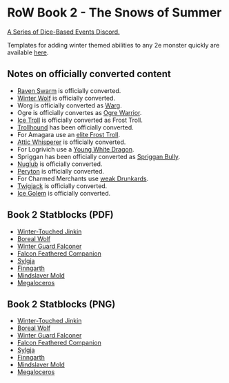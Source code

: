 # RoW Book 2 - The Snows of Summer

[A Series of Dice-Based Events Discord.](https://discord.gg/UQ8UD3H)

Templates for adding winter themed abilities to any 2e monster quickly are available [here](https://github.com/A-Series-of-Dice-Based-Events/ReignOfWinter/blob/master/Reign%20of%20Winter%20Templates.pdf).

## Notes on officially converted content

- [Raven Swarm](http://2e.aonprd.com/Monsters.aspx?ID=782) is officially converted.
- [Winter Wolf](http://2e.aonprd.com/Monsters.aspx?ID=403) is officially converted.
- Worg is officially converted as [Warg](http://2e.aonprd.com/Monsters.aspx?ID=402).
- Ogre is officially convertes as [Ogre Warrior](http://2e.aonprd.com/Monsters.aspx?ID=317).
- [Ice Troll](http://2e.aonprd.com/Monsters.aspx?ID=831) is officially converted as Frost Troll.
- [Trollhound](http://2e.aonprd.com/Monsters.aspx?ID=835) has been officially converted.
- For Amagara use an [elite Frost Troll](https://2e.aonprd.com/Monsters.aspx?ID=831&Elite=true).
- [Attic Whisperer](https://2e.aonprd.com/Monsters.aspx?ID=557) is officially converted.
- For Logrivich use a [Young White Dragon](https://2e.aonprd.com/Monsters.aspx?ID=139).
- Spriggan has been officially converted as [Spriggan Bully](http://2e.aonprd.com/Monsters.aspx?ID=817).
- [Nuglub](http://2e.aonprd.com/Monsters.aspx?ID=689) is officially converted.
- [Peryton](http://2e.aonprd.com/Monsters.aspx?ID=757) is officially converted.
- For Charmed Merchants use [weak Drunkards](http://2e.aonprd.com/NPCs.aspx?ID=946&Weak=true).
- [Twigjack](http://2e.aonprd.com/Monsters.aspx?ID=838) is officially converted.
- [Ice Golem](http://2e.aonprd.com/Monsters.aspx?ID=683) is officially converted.
 
## Book 2 Statblocks (PDF)

- [Winter-Touched Jinkin](Statblocks/winter_touched_jinkin.pdf)
- [Boreal Wolf](Statblocks/boreal_wolf.pdf)
- [Winter Guard Falconer](Statblocks/winter_guard_falconer.pdf)
- [Falcon Feathered Companion](Statblocks/falcon_feathered_companion.pdf)
- [Sylgja](Statblocks/sylgja.pdf)
- [Finngarth](Statblocks/finngarth.pdf)
- [Mindslaver Mold](Statblocks/mindslaver_mold.pdf)
- [Megaloceros](Statblocks/megaloceros.pdf)

## Book 2 Statblocks (PNG)

- [Winter-Touched Jinkin](Statblocks/winter_touched_jinkin.png)
- [Boreal Wolf](Statblocks/boreal_wolf.png)
- [Winter Guard Falconer](Statblocks/winter_guard_falconer.png)
- [Falcon Feathered Companion](Statblocks/falcon_feathered_companion.png)
- [Sylgja](Statblocks/sylgja.png)
- [Finngarth](Statblocks/finngarth.png)
- [Mindslaver Mold](Statblocks/mindslaver_mold.png)
- [Megaloceros](Statblocks/megaloceros.png)
